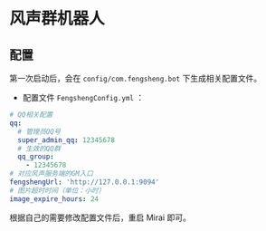 # 风声群机器人

## 配置

第一次启动后，会在 `config/com.fengsheng.bot` 下生成相关配置文件。

* 配置文件 `FengshengConfig.yml` ：

```yaml
# QQ相关配置
qq:
  # 管理员QQ号
  super_admin_qq: 12345678
  # 生效的QQ群
  qq_group: 
    - 12345678
# 对应风声服务端的GM入口
fengshengUrl: 'http://127.0.0.1:9094'
# 图片超时时间（单位：小时）
image_expire_hours: 24
```

根据自己的需要修改配置文件后，重启 Mirai 即可。